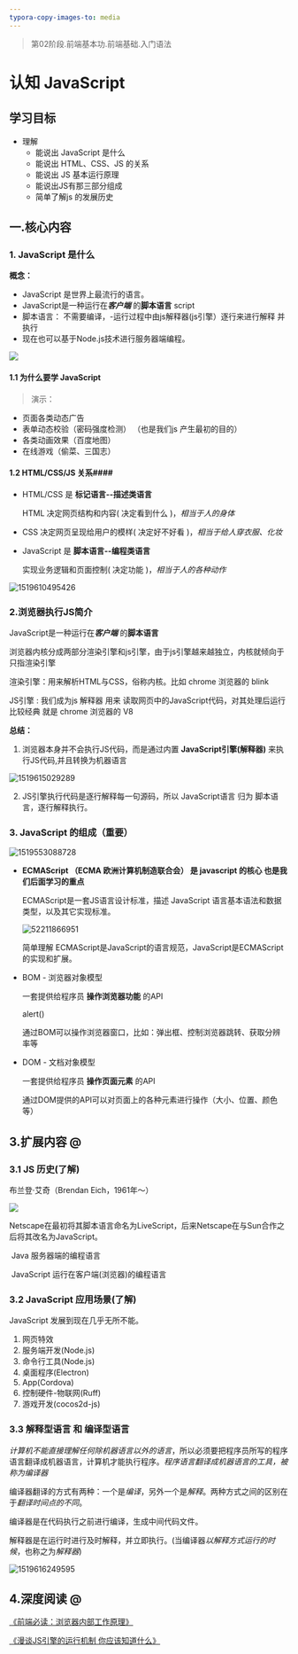 ```yaml
---
typora-copy-images-to: media
---
```


> 第02阶段.前端基本功.前端基础.入门语法

# 认知 JavaScript

## 学习目标
* 理解
  * 能说出 JavaScript 是什么
  * 能说出 HTML、CSS、JS 的关系
  * 能说出 JS 基本运行原理
  * 能说出JS有那三部分组成
  * 简单了解js 的发展历史


## 一.核心内容

### 1. JavaScript 是什么

**概念：**

- JavaScript 是世界上最流行的语言。
- JavaScript是一种运行在***客户端*** 的**脚本语言** script
- 脚本语言：  不需要编译，-运行过程中由js解释器(js引擎）逐行来进行解释 并执行
- 现在也可以基于Node.js技术进行服务器端编程。


<img src='media/111.png'>

#### 1.1 为什么要学 JavaScript

> 演示：

- 页面各类动态广告
- 表单动态校验（密码强度检测）  （也是我们js 产生最初的目的）
- 各类动画效果（百度地图）
- 在线游戏（偷菜、三国志）

#### 1.2 HTML/CSS/JS 关系####

+ HTML/CSS 是 **标记语言--描述类语言**

  HTML 决定网页结构和内容( 决定看到什么 )，*相当于人的身体*

+ CSS 决定网页呈现给用户的模样( 决定好不好看 )，*相当于给人穿衣服、化妆*

+ JavaScript 是 **脚本语言--编程类语言**

  实现业务逻辑和页面控制( 决定功能 )，*相当于人的各种动作*

![1519610495426](media/1519610495426.png)



### 2.浏览器执行JS简介

JavaScript是一种运行在***客户端*** 的**脚本语言** 

浏览器内核分成两部分渲染引擎和js引擎，由于js引擎越来越独立，内核就倾向于只指渲染引擎

渲染引擎：用来解析HTML与CSS，俗称内核。比如 chrome 浏览器的 blink

JS引擎   :   我们成为js 解释器 用来 读取网页中的JavaScript代码，对其处理后运行   比较经典 就是 chrome  浏览器的 V8

**总结：**  

1. 浏览器本身并不会执行JS代码，而是通过内置 **JavaScript引擎(解释器)** 来执行JS代码,并且转换为机器语言

![1519615029289](media/1519615029289.png)

2. JS引擎执行代码是逐行解释每一句源码，所以 JavaScript语言 归为 脚本语言，逐行解释执行。

### 3. JavaScript 的组成（重要）

![1519553088728](media/PartOfJavaScript.png)

- **ECMAScript  （ECMA 欧洲计算机制造联合会） 是 javascript 的核心  也是我们后面学习的重点**

  ECMAScript是一套JS语言设计标准，描述 JavaScript 语言基本语法和数据类型，以及其它实现标准。

  ![52211866951](media/1522118669519.png)

  简单理解  ECMAScript是JavaScript的语言规范，JavaScript是ECMAScript的实现和扩展。


- BOM - 浏览器对象模型

  一套提供给程序员 **操作浏览器功能** 的API

  alert()

  通过BOM可以操作浏览器窗口，比如：弹出框、控制浏览器跳转、获取分辨率等

- DOM - 文档对象模型

  一套提供给程序员 **操作页面元素** 的API

  通过DOM提供的API可以对页面上的各种元素进行操作（大小、位置、颜色等）

## 3.扩展内容 @

### 3.1  JS 历史(了解)

布兰登·艾奇（Brendan Eich，1961年～） 

 <img src="media/ai.jpg" />

Netscape在最初将其脚本语言命名为LiveScript，后来Netscape在与Sun合作之后将其改名为JavaScript。

​	Java  服务器端的编程语言

​	JavaScript  运行在客户端(浏览器)的编程语言

### 3.2 JavaScript 应用场景(了解)

JavaScript 发展到现在几乎无所不能。

1. 网页特效
2. 服务端开发(Node.js)
3. 命令行工具(Node.js)
4. 桌面程序(Electron)
5. App(Cordova) 
6. 控制硬件-物联网(Ruff)
7. 游戏开发(cocos2d-js)

### 3.3 解释型语言 和 编译型语言

*计算机不能直接理解任何除机器语言以外的语言*，所以必须要把程序员所写的程序语言翻译成机器语言，计算机才能执行程序。*程序语言翻译成机器语言的工具，被称为编译器*

编译器翻译的方式有两种：一个是*编译*，另外一个是*解释*。两种方式之间的区别在于*翻译时间点的不同*。

编译器是在代码执行之前进行编译，生成中间代码文件。

解释器是在运行时进行及时解释，并立即执行。(当编译器*以解释方式运行的时候*，也称之为*解释器*)

![1519616249595](media/1519616249595.png)

## 4.深度阅读 @

[《前端必读：浏览器内部工作原理》 ](http://www.cnblogs.com/jameszou/p/8470097.html)

[《漫谈JS引擎的运行机制 你应该知道什么》 ](http://www.jb51.net/article/86663.htm)







